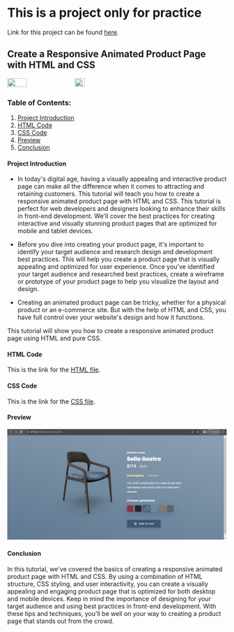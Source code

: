 #  This is a project only for practice
<!---
The project has been downloaded
from a website and has been used only for 
learning purpose.
-->

Link for this project can be found [here]('https://www.codewithfaraz.com/content/38/create-a-responsive-animated-product-page-with-html-and-css#html-code').

## Create a Responsive Animated Product Page with HTML and CSS

<img src = "https://upload.wikimedia.org/wikipedia/commons/thumb/6/61/HTML5_logo_and_wordmark.svg/512px-HTML5_logo_and_wordmark.svg.png" width = '30%' height = '30%'>

<img src = "https://brandslogos.com/wp-content/uploads/images/css-logo.png" width = '21.5%' height = '30%'>

### Table of Contents:

1. [Project Introduction](#project-introduction)
2. [HTML Code](#html-code)
3. [CSS Code](#css-code)
4. [Preview](#preview) 
5. [Conclusion](#conclusion)

#### Project Introduction
- In today's digital age, having a visually appealing and interactive product page can make all the difference when it comes to attracting and retaining customers. This tutorial will teach you how to create a responsive animated product page with HTML and CSS. This tutorial is perfect for web developers and designers looking to enhance their skills in front-end development. We'll cover the best practices for creating interactive and visually stunning product pages that are optimized for mobile and tablet devices.


- Before you dive into creating your product page, it's important to identify your target audience and research design and development best practices. This will help you create a product page that is visually appealing and optimized for user experience. Once you've identified your target audience and researched best practices, create a wireframe or prototype of your product page to help you visualize the layout and design.


- Creating an animated product page can be tricky, whether for a physical product or an e-commerce site. But with the help of HTML and CSS, you have full control over your website's design and how it functions.


This tutorial will show you how to create a responsive animated product page using HTML and pure CSS.

#### HTML Code

This is the link for the [HTML file](index.html).

#### CSS Code

This is the link for the [CSS file](styles.css).

#### Preview

![Preview](Preview.png)

#### Conclusion

In this tutorial, we've covered the basics of creating a responsive animated product page with HTML and CSS. By using a combination of HTML structure, CSS styling, and user interactivity, you can create a visually appealing and engaging product page that is optimized for both desktop and mobile devices. Keep in mind the importance of designing for your target audience and using best practices in front-end development. With these tips and techniques, you'll be well on your way to creating a product page that stands out from the crowd.









